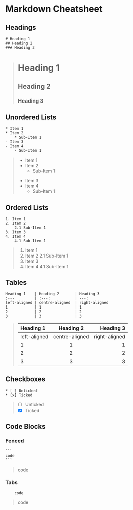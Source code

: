 # Markdown Cheatsheet

## Headings
```
# Heading 1
## Heading 2
### Heading 3
```

> # Heading 1
> ## Heading 2
> ### Heading 3

## Unordered Lists
```
* Item 1
* Item 2
    * Sub-Item 1
- Item 3
- Item 4
    - Sub-Item 1
```

> * Item 1
> * Item 2
>     * Sub-Item 1
> - Item 3
> - Item 4
>     - Sub-Item 1

## Ordered Lists
```
1. Item 1
2. Item 2
    2.1 Sub-Item 1
3. Item 3
4. Item 4
    4.1 Sub-Item 1
```

> 1. Item 1
> 2. Item 2
>     2.1 Sub-Item 1
> 3. Item 3
> 4. Item 4
>     4.1 Sub-Item 1

## Tables
```
Heading 1    | Heading 2       | Heading 3
:---         | :---:           | ---:
left-aligned | centre-aligned  | right-aligned
1            | 1               | 1
2            | 2               | 2
3            | 3               | 3
```

> Heading 1    | Heading 2       | Heading 3
> :---         | :---:           | ---:
> left-aligned | centre-aligned  | right-aligned
> 1            | 1               | 1
> 2            | 2               | 2
> 3            | 3               | 3

## Checkboxes
```
* [ ] Unticked
* [x] Ticked
```

> * [ ] Unticked
> * [x] Ticked

## Code Blocks
### Fenced
    ```
    code
    ```

> code

### Tabs
```
    code
```

> code  
